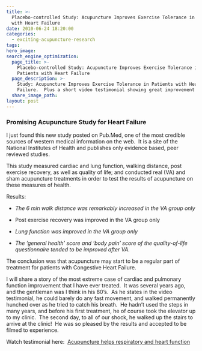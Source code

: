 ```yaml
---
title: >-
  Placebo-controlled Study: Acupuncture Improves Exercise Tolerance in Patients
  with Heart Failure
date: 2010-06-24 18:20:00
categories:
  - exciting-acupuncture-research
tags:
hero_image:
search_engine_optimization:
  page_title: >-
    Placebo-controlled Study: Acupuncture Improves Exercise Tolerance in
    Patients with Heart Failure
  page_description: >-
    Study: Acupuncture Improves Exercise Tolerance in Patients with Heart
    Failure.  Plus a short video testimonial showing great improvement!
  share_image_path:
layout: post
---
```


### Promising Acupuncture Study for Heart Failure

I just found this new study posted on Pub.Med, one of the most credible sources of western medical information on the web.  It is a site of the National Institutes of Health and publishes only evidence based, peer reviewed studies.

This study measured cardiac and lung function, walking distance, post exercise recovery, as well as quality of life; and conducted real (VA) and sham acupuncture treatments in order to test the results of acupuncture on these measures of health.

Results:

* *The 6 min walk distance was remarkably increased in the VA group only*

* Post exercise recovery was improved in the VA group only

* *Lung function was improved in the VA group* *only*
* *The ‘general health’ score and ‘body pain’ score of the quality-of-life questionnaire tended to be improved after VA.*

The conclusion was that acupuncture may start to be a regular part of treatment for patients with Congestive Heart Failure.

I will share a story of the most extreme case of cardiac and pulmonary function improvement that I have ever treated.  It was several years ago, and the gentleman was I think in his 80’s.  As he states in the video testimonial, he could barely do any fast movement, and walked permanently hunched over as he tried to catch his breath.  He hadn’t used the steps in many years, and before his first treatment, he of course took the elevator up to my clinic.  The second day, to all of our shock, he walked up the stairs to arrive at the clinic!  He was so pleased by the results and accepted to be filmed to experience.

Watch testimonial here:  [Acupuncture helps respiratory and heart function](/assets/images/wp-content/uploads/2010/06/MVI_0168.avi)